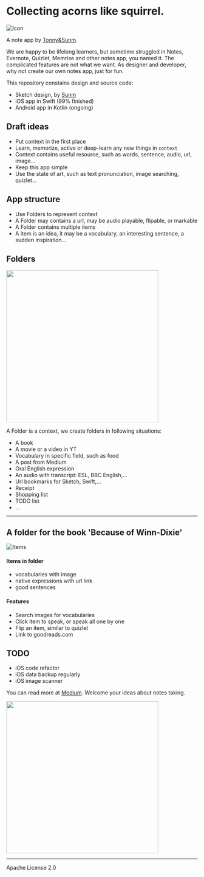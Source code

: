 # Collecting acorns like squirrel.

![Icon](https://rawgit.com/TonnyTao/Acornote/master/Acornote_Sketch/icon.svg?a)

A note app by [Tonny&Sunm](https://tonnysunm.github.io).

We are happy to be lifelong learners, but sometime struggled in Notes, Evernote, Quizlet, Memrise and other notes app, you named it. The complicated features are not what we want. As designer and developer, why not create our own notes app, just for fun.

This repository constains design and source code:

* Sketch design, by [Sunm](https://dribbble.com/sunmlu)
* iOS app in Swift (99% finished)
* Android app in Kotlin (ongoing)

## Draft ideas
* Put context in the first place
* Learn, memorize, active or deep-learn any new things in `context`
* Context contains useful resource, such as words, sentence, audio, url, image...
* Keep this app simple
* Use the state of art, such as text pronunciation, image searching, quizlet...

## App structure
* Use Folders to represent context
* A Folder may contains a url, may be audio playable, flipable, or markable
* A Folder contains multiple items
* A item is an idea, it may be a vocabulary, an interesting sentence, a sudden inspiration...

## Folders
<img src="https://rawgit.com/TonnyTao/Acornote/master/Acornote_Sketch/folder.jpg?a" width="400">

A Folder is a context, we create folders in following situations:

* A book
* A movie or a video in YT
* Vocabulary in specific field, such as food
* A post from Medium
* Oral English expression
* An audio with transcript: ESL, BBC English,...
* Url bookmarks for Sketch, Swift,...
* Receipt
* Shopping list
* TODO list
* ...

---

## A folder for the book 'Because of Winn-Dixie'
![Items](https://rawgit.com/TonnyTao/Acornote/master/Acornote_Sketch/item.jpg)

#### Items in folder
* vocabularies with image
* native expressions with url link
* good sentences

#### Features
* Search images for vocabularies
* Click item to speak, or speak all one by one
* Flip an item, similar to quizlet
* Link to goodreads.com


## TODO
* iOS code refactor
* iOS data backup regularly
* iOS image scanner

You can read more at [Medium](https://medium.com/tonny-sunm/developing-own-app-to-take-notes-2d84413b9b32). Welcome your ideas about notes taking.


<img src="https://rawgit.com/TonnyTao/Acornote/master/Acornote_Sketch/tonnysunm.jpg" width="400">

---
Apache License 2.0


